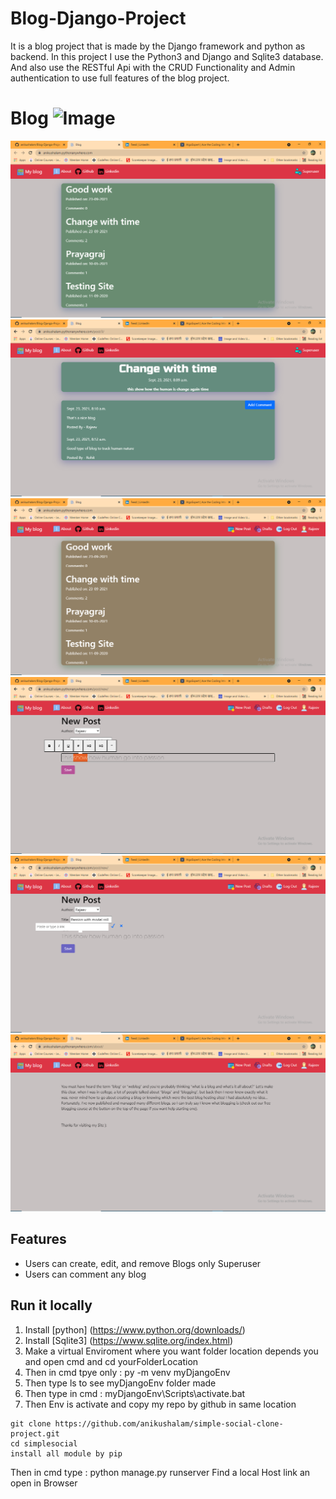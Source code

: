 # Blog-Django-Project
It is a blog project that is made by the Django framework and python as backend. In this project I use the Python3 and Django and Sqlite3 database. And also use the RESTful Api with the CRUD Functionality and Admin authentication to use full features of the blog project.


# Blog  ![Image](https://img.icons8.com/external-wanicon-lineal-color-wanicon/64/000000/external-blog-digital-content-wanicon-lineal-color-wanicon.png)  

![Image 1](https://github.com/anikushalam/Blog-Django-Project/blob/main/screenshot/Screenshot1.png)  
![Image 2](https://github.com/anikushalam/Blog-Django-Project/blob/main/screenshot/Screenshot2.png)  
![Image 3](https://github.com/anikushalam/Blog-Django-Project/blob/main/screenshot/Screenshot3.png)  
![Image 4](https://github.com/anikushalam/Blog-Django-Project/blob/main/screenshot/Screenshot4.png)  
![Image 5](https://github.com/anikushalam/Blog-Django-Project/blob/main/screenshot/Screenshot5.png)  
![Image 6](https://github.com/anikushalam/Blog-Django-Project/blob/main/screenshot/Screenshot6.png)  

## Features
* Users can create, edit, and remove Blogs only Superuser
* Users can comment any blog

## Run it locally
1. Install [python] (https://www.python.org/downloads/)
2. Install [Sqlite3] (https://www.sqlite.org/index.html)
3. Make a virtual Enviroment where you want folder location depends you and open cmd and cd yourFolderLocation
4. Then in cmd tpye only : py -m venv myDjangoEnv
5. Then type ls to see myDjangoEnv folder made
6. Then type in cmd :  myDjangoEnv\Scripts\activate.bat
7. Then Env is activate and copy my repo by github in same location

```
git clone https://github.com/anikushalam/simple-social-clone-project.git
cd simplesocial
install all module by pip
``` 

Then in cmd type : python manage.py runserver
Find a local Host link an open in Browser

